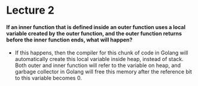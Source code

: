# Lecture 2

#### If an inner function that is defined inside an outer function uses a local variable created by the outer function, and the outer function returns before the inner function ends, what will happen?
* If this happens, then the compiler for this chunk of code in Golang will automatically create this local variable inside heap, instead of stack. Both outer and inner function will refer to the variable on heap, and garbage collector in Golang will free this memory after the reference bit to this variable becomes 0.
